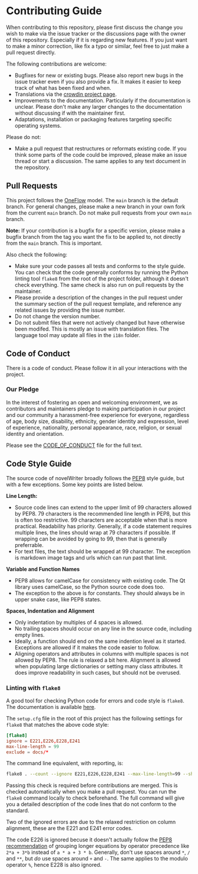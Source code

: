 # Contributing Guide

When contributing to this repository, please first discuss the change you wish to make via the
issue tracker or the discussions page with the owner of this repository. Especially if it is
regarding new features. If you just want to make a minor correction, like fix a typo or similar,
feel free to just make a pull request directly.

The following contributions are welcome:

* Bugfixes for new or existing bugs. Please also report new bugs in the issue tracker even if you
  also provide a fix. It makes it easier to keep track of what has been fixed and when.
* Translations via the [crowdin project page](https://crowdin.com/project/novelwriter).
* Improvements to the documentation. Particularly if the documentation is unclear. Please don't
  make any larger changes to the documentation without discussing if with the maintainer first.
* Adaptations, installation or packaging features targeting specific operating systems.

Please do not:

* Make a pull request that restructures or reformats existing code. If you think some parts of the
  code could be improved, please make an issue thread or start a discussion. The same applies to
  any text document in the repository.

## Pull Requests

This project follows the [OneFlow](https://www.endoflineblog.com/oneflow-a-git-branching-model-and-workflow)
model. The `main` branch is the default branch. For general changes, please make a new branch in
your own fork from the current `main` branch. Do not make pull requests from your own `main`
branch.

**Note:** If your contribution is a bugfix for a specific version, please make a bugfix branch from
the tag you want the fix to be applied to, not directly from the `main` branch. This is important.

Also check the following:

* Make sure your code passes all tests and conforms to the style guide. You can check that the
  code generally conforms by running the Python linting tool `flake8` from the root of the project
  folder, although it doesn't check everything. The same check is also run on pull requests by the
  maintainer.
* Please provide a description of the changes in the pull request under the summary section of the
  pull request template, and reference any related issues by providing the issue number.
* Do not change the version number.
* Do not submit files that were not actively changed but have otherwise been modifed. This is
  mostly an issue with translation files. The language tool may update all files in the `i18n`
  folder.

## Code of Conduct

There is a code of conduct. Please follow it in all your interactions with the project.

### Our Pledge

In the interest of fostering an open and welcoming environment, we as contributors and maintainers
pledge to making participation in our project and our community a harassment-free experience for
everyone, regardless of age, body size, disability, ethnicity, gender identity and expression,
level of experience, nationality, personal appearance, race, religion, or sexual identity and
orientation.

Please see the [CODE_OF_CONDUCT](CODE_OF_CONDUCT.md) file for the full text.

## Code Style Guide

The source code of novelWriter broadly follows the [PEP8](https://www.python.org/dev/peps/pep-0008)
style guide, but with a few exceptions. Some key points are listed below.

**Line Length:**

* Source code lines can extend to the upper limit of 99 characters allowed by PEP8. 79 characters
  is the recommended line length in PEP8, but this is often too restrictive. 99 characters are
  acceptable when that is more practical. Readability has priority. Generally, if a code statement
  requires multiple lines, the lines should wrap at 79 characters if possible. If wrapping can be
  avoided by going to 99, then that is generally preferrable.
* For text files, the text should be wrapped at 99 character. The exception is markdown image tags
  and urls which can run past that limit.

**Variable and Function Names**

* PEP8 allows for camelCase for consistency with existing code. The Qt library uses camelCase, so
  the Python source code does too.
* The exception to the above is for constants. They should always be in upper snake case, like PEP8
  states.

**Spaces, Indentation and Alignment**

* Only indentation by multiples of 4 spaces is allowed.
* No trailing spaces should occur on any line in the source code, including empty lines.
* Ideally, a function should end on the same indention level as it started. Exceptions are allowed
  if it makes the code easier to follow.
* Aligning operators and attributes in columns with multiple spaces is not allowed by PEP8. The
  rule is relaxed a bit here. Alignment is allowed when populating large dictionaries or setting
  many class attributes. It does improve readability in such cases, but should not be overused.

### Linting with `flake8`

A good tool for checking Python code for errors and code style is `flake8`. The documentation is
available [here](https://flake8.pycqa.org/en/latest/).

The `setup.cfg` file in the root of this project has the following settings for `flake8` that
matches the above code style:
```conf
[flake8]
ignore = E221,E226,E228,E241
max-line-length = 99
exclude = docs/*
```

The command line equivalent, with reporting, is:
```bash
flake8 . --count --ignore E221,E226,E228,E241 --max-line-length=99 --show-source --statistics
```

Passing this check is required before contributions are merged. This is checked automatically when
you make a pull request. You can run the `flake8` command locally to check beforehand. The full
command will give you a detailed description of the code lines that do not conform to the standard.

Two of the ignored errors are due to the relaxed restriction on column alignment, these are the
E221 and E241 error codes.

The code E226 is ignored becuse it doesn't actually follow the
[PEP8 recommendation](https://www.python.org/dev/peps/pep-0008/#other-recommendations)
of grouping longer equations by operator precedence like `2*a + 3*b` instead of `a * a + 3 * b`.
Generally, don't use spaces around `*`, `/` and `**`, but _do_ use spaces around `+` and `-`.
The same applies to the modulo operator `%`, hence E228 is also ignored.
